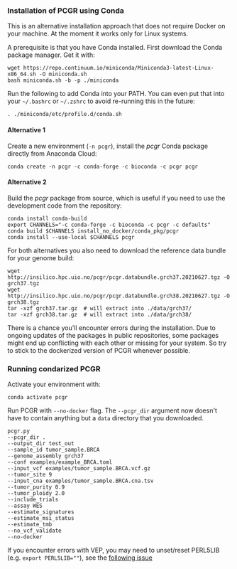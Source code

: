 ### Installation of PCGR using Conda

This is an alternative installation approach that does not require Docker on your machine. At the moment it works only for Linux systems.

A prerequisite is that you have Conda installed. First download the Conda package manager. Get it with:

```
wget https://repo.continuum.io/miniconda/Miniconda3-latest-Linux-x86_64.sh -O miniconda.sh
bash miniconda.sh -b -p ./miniconda
```

Run the following to add Conda into your PATH. You can even put that into your `~/.bashrc` or `~/.zshrc` to avoid re-running this in the future:

```
. ./miniconda/etc/profile.d/conda.sh
```

#### Alternative 1
Create a new environment (`-n pcgr`), install the _pcgr_ Conda package directly from Anaconda Cloud:

```
conda create -n pcgr -c conda-forge -c bioconda -c pcgr pcgr

```

#### Alternative 2
Build the _pcgr_ package from source, which is useful if you need to use the development code from the repository:

```
conda install conda-build
export CHANNELS="-c conda-forge -c bioconda -c pcgr -c defaults"
conda build $CHANNELS install_no_docker/conda_pkg/pcgr
conda install --use-local $CHANNELS pcgr
```

For both alternatives you also need to download the reference data bundle for your genome build:

```
wget http://insilico.hpc.uio.no/pcgr/pcgr.databundle.grch37.20210627.tgz -O grch37.tgz
wget http://insilico.hpc.uio.no/pcgr/pcgr.databundle.grch38.20210627.tgz -O grch38.tgz
tar -xzf grch37.tar.gz  # will extract into ./data/grch37/
tar -xzf grch38.tar.gz  # will extract into ./data/grch38/
```

There is a chance you'll encounter errors during the installation. Due to ongoing updates of the packages in public repositories, some packages might end up conflicting with each other or missing for your system. So try to stick to the dockerized version of PCGR whenever possible.

### Running condarized PCGR

Activate your environment with:

```
conda activate pcgr
```

Run PCGR with `--no-docker` flag. The `--pcgr_dir` argument now doesn't have to contain anything but a `data` directory that you downloaded.

```
pcgr.py
--pcgr_dir .
--output_dir test_out
--sample_id tumor_sample.BRCA
--genome_assembly grch37
--conf examples/example_BRCA.toml
--input_vcf examples/tumor_sample.BRCA.vcf.gz
--tumor_site 9
--input_cna examples/tumor_sample.BRCA.cna.tsv
--tumor_purity 0.9
--tumor_ploidy 2.0
--include_trials
--assay WES
--estimate_signatures
--estimate_msi_status
--estimate_tmb
--no_vcf_validate
--no-docker
```
If you encounter errors with VEP, you may need to unset/reset PERL5LIB (e.g. `export PERL5LIB=""`), see the [following issue](https://github.com/bioconda/bioconda-recipes/issues/4390)

